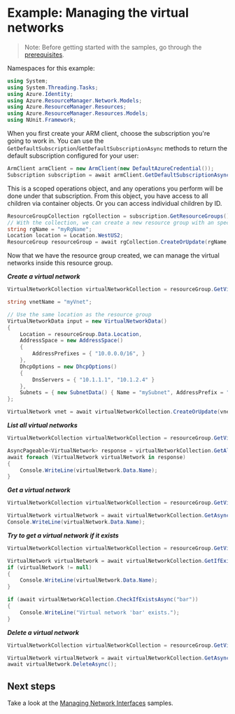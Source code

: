 # Example: Managing the virtual networks

>Note: Before getting started with the samples, go through the [prerequisites](https://github.com/Azure/azure-sdk-for-net/tree/main/sdk/resourcemanager/Azure.ResourceManager#prerequisites).

Namespaces for this example:

```C# Snippet:Manage_Networks_Namespaces
using System;
using System.Threading.Tasks;
using Azure.Identity;
using Azure.ResourceManager.Network.Models;
using Azure.ResourceManager.Resources;
using Azure.ResourceManager.Resources.Models;
using NUnit.Framework;
```

When you first create your ARM client, choose the subscription you're going to work in. You can use the `GetDefaultSubscription`/`GetDefaultSubscriptionAsync` methods to return the default subscription configured for your user:

```C# Snippet:Readme_DefaultSubscription
ArmClient armClient = new ArmClient(new DefaultAzureCredential());
Subscription subscription = await armClient.GetDefaultSubscriptionAsync();
```

This is a scoped operations object, and any operations you perform will be done under that subscription. From this object, you have access to all children via container objects. Or you can access individual children by ID.

```C# Snippet:Readme_GetResourceGroupCollection
ResourceGroupCollection rgCollection = subscription.GetResourceGroups();
// With the collection, we can create a new resource group with an specific name
string rgName = "myRgName";
Location location = Location.WestUS2;
ResourceGroup resourceGroup = await rgCollection.CreateOrUpdate(rgName, new ResourceGroupData(location)).WaitForCompletionAsync();
```

Now that we have the resource group created, we can manage the virtual networks inside this resource group.

***Create a virtual network***

```C# Snippet:Managing_Networks_CreateAVirtualNetwork
VirtualNetworkCollection virtualNetworkCollection = resourceGroup.GetVirtualNetworks();

string vnetName = "myVnet";

// Use the same location as the resource group
VirtualNetworkData input = new VirtualNetworkData()
{
    Location = resourceGroup.Data.Location,
    AddressSpace = new AddressSpace()
    {
        AddressPrefixes = { "10.0.0.0/16", }
    },
    DhcpOptions = new DhcpOptions()
    {
        DnsServers = { "10.1.1.1", "10.1.2.4" }
    },
    Subnets = { new SubnetData() { Name = "mySubnet", AddressPrefix = "10.0.1.0/24", } }
};

VirtualNetwork vnet = await virtualNetworkCollection.CreateOrUpdate(vnetName, input).WaitForCompletionAsync();
```

***List all virtual networks***

```C# Snippet:Managing_Networks_ListAllVirtualNetworks
VirtualNetworkCollection virtualNetworkCollection = resourceGroup.GetVirtualNetworks();

AsyncPageable<VirtualNetwork> response = virtualNetworkCollection.GetAllAsync();
await foreach (VirtualNetwork virtualNetwork in response)
{
    Console.WriteLine(virtualNetwork.Data.Name);
}
```

***Get a virtual network***

```C# Snippet:Managing_Networks_GetAVirtualNetwork
VirtualNetworkCollection virtualNetworkCollection = resourceGroup.GetVirtualNetworks();

VirtualNetwork virtualNetwork = await virtualNetworkCollection.GetAsync("myVnet");
Console.WriteLine(virtualNetwork.Data.Name);
```

***Try to get a virtual network if it exists***

```C# Snippet:Managing_Networks_GetAVirtualNetworkIfExists
VirtualNetworkCollection virtualNetworkCollection = resourceGroup.GetVirtualNetworks();

VirtualNetwork virtualNetwork = await virtualNetworkCollection.GetIfExistsAsync("foo");
if (virtualNetwork != null)
{
    Console.WriteLine(virtualNetwork.Data.Name);
}

if (await virtualNetworkCollection.CheckIfExistsAsync("bar"))
{
    Console.WriteLine("Virtual network 'bar' exists.");
}
```

***Delete a virtual network***

```C# Snippet:Managing_Networks_DeleteAVirtualNetwork
VirtualNetworkCollection virtualNetworkCollection = resourceGroup.GetVirtualNetworks();

VirtualNetwork virtualNetwork = await virtualNetworkCollection.GetAsync("myVnet");
await virtualNetwork.DeleteAsync();
```

## Next steps

Take a look at the [Managing Network Interfaces](https://github.com/Azure/azure-sdk-for-net/blob/main/sdk/network/Azure.ResourceManager.Network/samples/Sample2_ManagingNetworkInterfaces.md) samples.
